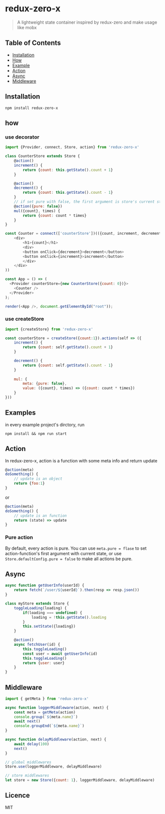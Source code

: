 # redux-zero-x

> A lightweight state container inspired by redux-zero and make usage like mobx

## Table of Contents

- [Installation](#installation)
- [How](#how)
- [Example](#examples)
- [Action](#action)
- [Async](#async)
- [Middleware](#middleware)

## Installation

`npm install redux-zero-x`

## how

### use decorator
```js
import {Provider, connect, Store, action} from 'redux-zero-x'

class CounterStore extends Store {
    @action()
    increment() {
        return {count: this.getState().count + 1}
    }

    @action()
    decrement() {
        return {count: this.getState().count - 1}
    }
    // if set pure with false, the first argument is store's current state
    @action({pure: false})
    mul({count}, times) {
        return {count: count * times}
    }
}

const Counter = connect(['counterStore'])(({count, increment, decrement}) => (
    <div>
        <h1>{count}</h1>
        <div>
        <button onClick={decrement}>decrement</button>
        <button onClick={increment}>increment</button>
        </div>
    </div>
))

const App = () => (
  <Provider counterStore={new CounterStore({count: 0})}>
    <Counter />
  </Provider>
);

render(<App />, document.getElementById("root"));
```

### use createStore

```js
import {createStore} from 'redux-zero-x'

const counterStore = createStore({count:1}).actions(self => ({
    increment() {
        return {count: self.getState().count + 1}
    }

    decrement() {
        return {count: self.getState().count - 1}
    }
    
    mul: {
        meta: {pure: false},
        value: ({count}, times) => ({count: count * times})
    }
}))
```

## Examples

in every example project's dirctory, run
```
npm install && npm run start
```

## Action

In redux-zero-x, action is a function with some meta info and return update

```js
@action(meta)
doSomething() {
    // update is an object
    return {foo:1}
}
```
or
```js
@action(meta)
doSomething() {
    // update is an function
    return (state) => update
}
```

### Pure action

By default, every action is pure. You can use `meta.pure = flase` to set action-function's first argument with current state, or use `Store.defaultConfig.pure = false` to make all actions be pure.

## Async

```js
async function getUserInfo(userId) {
    return fetch(`/user/${userId}`).then(resp => resp.json())
}

class myStore extends Store {
    toggleLoading(loading) {
        if(loading === undefined) {
            loading = !this.getState().loading
        }
        this.setState({loading})
    }

    @action()
    async fetchUser(id) {
        this.toggleLoading()
        const user = await getUserInfo(id)
        this.toggleLoading()
        return {user: user}
    }
}
```

## Middleware

```js
import { getMeta } from 'redux-zero-x'

async function loggerMiddleware(action, next) {
    const meta = getMeta(action)
    console.group(`${meta.name}`)
    await next()
    console.groupEnd(`${meta.name}`)
}

async function delayMiddleware(action, next) {
    await delay(100)
    next()
}

// global middlewares
Store.use(loggerMiddleware, delayMiddleware)

// store middlewares
let store = new Store({count: 1}, loggerMiddleware, delayMiddleware)
```

## Licence

MIT